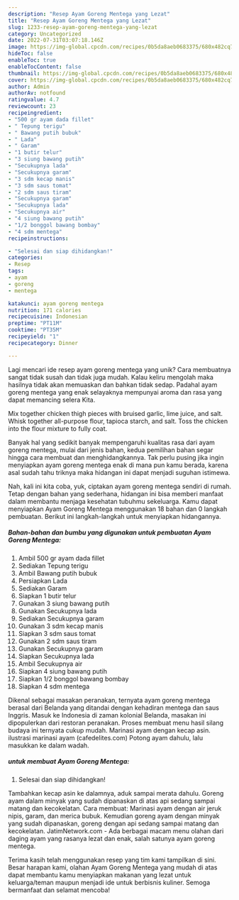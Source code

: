 ```yaml
---
description: "Resep Ayam Goreng Mentega yang Lezat"
title: "Resep Ayam Goreng Mentega yang Lezat"
slug: 1233-resep-ayam-goreng-mentega-yang-lezat
category: Uncategorized
date: 2022-07-31T03:07:18.146Z
image: https://img-global.cpcdn.com/recipes/0b5da8aeb0683375/680x482cq70/ayam-goreng-mentega-foto-resep-utama.jpg
hideToc: false
enableToc: true
enableTocContent: false
thumbnail: https://img-global.cpcdn.com/recipes/0b5da8aeb0683375/680x482cq70/ayam-goreng-mentega-foto-resep-utama.jpg
cover: https://img-global.cpcdn.com/recipes/0b5da8aeb0683375/680x482cq70/ayam-goreng-mentega-foto-resep-utama.jpg
author: Admin
authorAv: notfound
ratingvalue: 4.7
reviewcount: 23
recipeingredient:
- "500 gr ayam dada fillet"
- " Tepung terigu"
- " Bawang putih bubuk"
- " Lada"
- " Garam"
- "1 butir telur"
- "3 siung bawang putih"
- "Secukupnya lada"
- "Secukupnya garam"
- "3 sdm kecap manis"
- "3 sdm saus tomat"
- "2 sdm saus tiram"
- "Secukupnya garam"
- "Secukupnya lada"
- "Secukupnya air"
- "4 siung bawang putih"
- "1/2 bonggol bawang bombay"
- "4 sdm mentega"
recipeinstructions:

- "Selesai dan siap dihidangkan!"
categories:
- Resep
tags:
- ayam
- goreng
- mentega

katakunci: ayam goreng mentega 
nutrition: 171 calories
recipecuisine: Indonesian
preptime: "PT11M"
cooktime: "PT35M"
recipeyield: "1"
recipecategory: Dinner

---
```





Lagi mencari ide resep ayam goreng mentega yang unik? Cara membuatnya sangat tidak susah dan tidak juga mudah. Kalau keliru mengolah maka hasilnya tidak akan memuaskan dan bahkan tidak sedap. Padahal ayam goreng mentega yang enak selayaknya mempunyai aroma dan rasa yang dapat memancing selera Kita.





Mix together chicken thigh pieces with bruised garlic, lime juice, and salt. Whisk together all-purpose flour, tapioca starch, and salt. Toss the chicken into the flour mixture to fully coat.

Banyak hal yang sedikit banyak mempengaruhi kualitas rasa dari ayam goreng mentega, mulai dari jenis bahan, kedua pemilihan bahan segar hingga cara membuat dan menghidangkannya. Tak perlu pusing jika ingin menyiapkan ayam goreng mentega enak di mana pun kamu berada, karena asal sudah tahu triknya maka hidangan ini dapat menjadi suguhan istimewa.






Nah, kali ini kita coba, yuk, ciptakan ayam goreng mentega sendiri di rumah. Tetap dengan bahan yang sederhana, hidangan ini bisa memberi manfaat dalam membantu menjaga kesehatan tubuhmu sekeluarga. Kamu dapat menyiapkan Ayam Goreng Mentega menggunakan 18 bahan dan 0 langkah pembuatan. Berikut ini langkah-langkah untuk menyiapkan hidangannya.

<!--inarticleads1-->

##### Bahan-bahan dan bumbu yang digunakan untuk pembuatan Ayam Goreng Mentega:

1. Ambil 500 gr ayam dada fillet
1. Sediakan  Tepung terigu
1. Ambil  Bawang putih bubuk
1. Persiapkan  Lada
1. Sediakan  Garam
1. Siapkan 1 butir telur
1. Gunakan 3 siung bawang putih
1. Gunakan Secukupnya lada
1. Sediakan Secukupnya garam
1. Gunakan 3 sdm kecap manis
1. Siapkan 3 sdm saus tomat
1. Gunakan 2 sdm saus tiram
1. Gunakan Secukupnya garam
1. Siapkan Secukupnya lada
1. Ambil Secukupnya air
1. Siapkan 4 siung bawang putih
1. Siapkan 1/2 bonggol bawang bombay
1. Siapkan 4 sdm mentega


Dikenal sebagai masakan peranakan, ternyata ayam goreng mentega berasal dari Belanda yang ditandai dengan kehadiran mentega dan saus Inggris. Masuk ke Indonesia di zaman kolonial Belanda, masakan ini dipopulerkan dari restoran peranakan. Proses membuat menu hasil silang budaya ini ternyata cukup mudah. Marinasi ayam dengan kecap asin. ilustrasi marinasi ayam (cafedelites.com) Potong ayam dahulu, lalu masukkan ke dalam wadah. 

<!--inarticleads2-->

#####  untuk membuat Ayam Goreng Mentega:


1. Selesai dan siap dihidangkan!

Tambahkan kecap asin ke dalamnya, aduk sampai merata dahulu. Goreng ayam dalam minyak yang sudah dipanaskan di atas api sedang sampai matang dan kecokelatan. Cara membuat: Marinasi ayam dengan air jeruk nipis, garam, dan merica bubuk. Kemudian goreng ayam dengan minyak yang sudah dipanaskan, goreng dengan api sedang sampai matang dan kecokelatan. JatimNetwork.com - Ada berbagai macam menu olahan dari daging ayam yang rasanya lezat dan enak, salah satunya ayam goreng mentega. 

Terima kasih telah menggunakan resep yang tim kami tampilkan di sini. Besar harapan kami, olahan Ayam Goreng Mentega yang mudah di atas dapat membantu kamu menyiapkan makanan yang lezat untuk keluarga/teman maupun menjadi ide untuk berbisnis kuliner. Semoga bermanfaat dan selamat mencoba!
